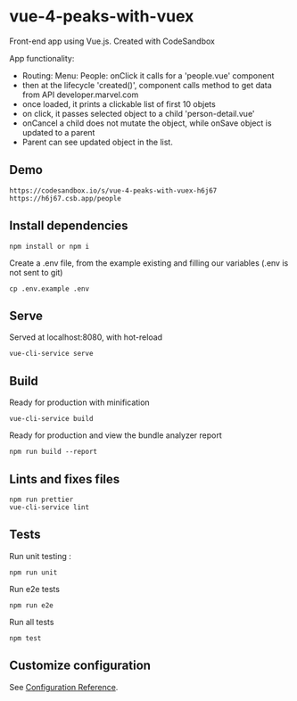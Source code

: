 # vue-4-peaks-with-vuex
Front-end app using Vue.js.
Created with CodeSandbox

App functionality:
- Routing: Menu: People: onClick it calls for a 'people.vue' component
- then at the lifecycle 'created()', component calls method to get data from API developer.marvel.com
- once loaded, it prints a clickable list of first 10 objets
- on click, it passes selected object to a child 'person-detail.vue'
- onCancel a child does not mutate the object, while onSave object is updated to a parent
- Parent can see updated object in the list.

## Demo
```
https://codesandbox.io/s/vue-4-peaks-with-vuex-h6j67
https://h6j67.csb.app/people
```

## Install dependencies

```
npm install or npm i
```

Create a .env file, from the example existing and filling our variables (.env is not sent to git)

```
cp .env.example .env
```

## Serve

Served at localhost:8080, with hot-reload

```
vue-cli-service serve
```

## Build

Ready for production with minification

```
vue-cli-service build
```

Ready for production and view the bundle analyzer report

```
npm run build --report
```

## Lints and fixes files

```
npm run prettier
vue-cli-service lint
```

## Tests

Run unit testing :

```
npm run unit
```

Run e2e tests

```
npm run e2e
```

Run all tests

```
npm test
```

## Customize configuration

See [Configuration Reference](https://cli.vuejs.org/config/).
